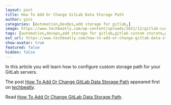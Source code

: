 ```yaml
---
layout: post
title: How To Add Or Change GitLab Data Storage Path
author: gini
categories: [Automation,DevOps,add storage for gitlab,]
image: https://www.techbeatly.com/wp-content/uploads/2021/12/gitlab-custom-storage-techbeatly-1024x576.png
tags: [automation,devops,add storage for gitlab,gitlab custom storate,gitlab storage conifiguration,gitlab storate,]
ext_url: https://www.techbeatly.com/how-to-add-or-change-gitlab-data-storage-path/
show-avatar: true
featured: false
hidden: false
---
```


<p>In this article you will learn how to configure custom storage path for your GitLab servers.</p>
<p>The post <a href="https://www.techbeatly.com/how-to-add-or-change-gitlab-data-storage-path/" rel="nofollow">How To Add Or Change GitLab Data Storage Path</a> appeared first on <a href="https://www.techbeatly.com" rel="nofollow">techbeatly</a>.</p>

Read [How To Add Or Change GitLab Data Storage Path](https://www.techbeatly.com/how-to-add-or-change-gitlab-data-storage-path/).